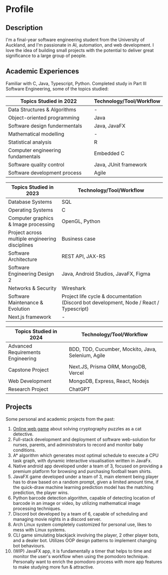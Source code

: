 # Profile

## Description

I'm a final-year software engineering student from the University of Auckland, and I'm passionate in AI, automation, and web development. I love the idea of building small projects with the potential to deliver great significance to a large group of people.

## Academic Experiences

Familiar with C, Java, Typescript, Python. Completed study in Part III Software Engineering, some of the topics studied:

| Topics Studied in 2022 | Technology/Tool/Workflow |
| ---------------------- | ------------------ |
| Data Structures & Algorithms | - |
| Object-oriented programming | Java |
| Software design fundermentals | Java, JavaFX |
| Mathematical modelling | - |
| Statistical analysis | R |
| Computer engineering fundamentals | Embedded C |
| Software quality control | Java, JUnit framework |
| Software development process | Agile |

| Topics Studied in 2023 | Technology/Tool/Workflow |
| ---------------------- | ------------------ |
| Database Systems | SQL |
| Operating Systems | C |
| Computer graphics & Image processing | OpenGL, Python |
| Project across multiple engineering disciplines | Business case |
| Software Architecture | REST API, JAX-RS |
| Software Engineering Design 2 | Java, Android Studios, JavaFX, Figma |
| Networks & Security | Wireshark |
| Software Maintenance & Evolution | Project life cycle & documentation (Discord bot development, Node / React / Typescript) |
| Next.js framework | - |

| Topics Studied in 2024 | Technology/Tool/Workflow |
| ---------------------- | ------------------ |
| Advanced Requirements Engineering | BDD, TDD, Cucumber, Mockito, Java, Selenium, Agile |
| Capstone Project | Next.JS, Prisma ORM, MongoDB, Vercel |
| Web Development | MongoDB, Express, React, Nodejs |
| Research Project | ChatGPT |

## Projects

Some personal and academic projects from the past:

1. [Online web game](https://purrlock-holme-s-cryptography-agency.onrender.com/) about solving cryptography puzzles as a cat detective. 
2. Full-stack development and deployment of software web-solution for nurses, parents, and administrators to record and monitor baby conditions.
3. A* algorithm which generates most optimal schedule to execute a CPU task graph, with dynamic interactive visualisation written in JavaFx.
4. Native android app developed under a team of 3, focused on providing a premium platform for browsing and purchasing football team shirts.
5. JavaFX game developed under a team of 3, main element being player has to draw based on a random prompt, given a limited amount time, if the quick-draw machine learning prediction model has the matching prediction, the player wins. 
6. Python barcode detection algorithm, capable of detecting location of barcode in an image or video, by utilizing mathematical image processing techniques.
7. Discord bot developed by a team of 6, capable of scheduling and managing movie nights in a discord server.
8. Arch Linux system completely customized for personal use, likes to mess with Linux systems.
9. CLI game simulating blackjack involving the player, 2 other player bots, and a dealer bot. Utilizes OOP design patterns to implement changing bot behaviours.
10. (WIP) JavaFX app, it is fundamentally a timer that helps to time and monitor the user's workflow when using the pomodoro technique. Personally want to enrich the pomodoro process with more app features to make studying more fun & attractive.
